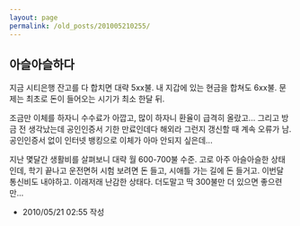 ```yaml
---
layout: page
permalink: /old_posts/201005210255/
---
```


## 아슬아슬하다

지금 시티은행 잔고를 다 합치면 대략 5xx불. 내 지갑에 있는 현금을 합쳐도 6xx불. 문제는 최초로 돈이 들어오는 시기가 최소 한달 뒤.

조금만 이체를 하자니 수수료가 아깝고, 많이 하자니 환율이 급격히 올랐고... 그리고 방금 전 생각났는데 공인인증서 기한 만료인데다 해외라 그런지 갱신할 때 계속 오류가 남. 공인인증서 없이 인터넷 뱅킹으로 이체가 아마 안되지 싶은데...

지난 몇달간 생활비를 살펴보니 대략 월 600-700불 수준. 고로 아주 아슬아슬한 상태인데, 학기 끝나고 운전면허 시험 보려면 돈 들고, 시애틀 가는 길에 돈 들거고. 이번달 통신비도 내야하고. 이래저래 난감한 상태다. 더도말고 딱 300불만 더 있으면 좋으련만...






- 2010/05/21 02:55 작성